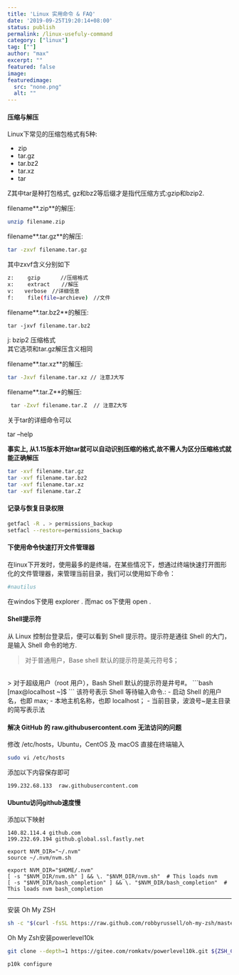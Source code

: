 ```yaml
---
title: 'Linux 实用命令 & FAQ'
date: '2019-09-25T19:20:14+08:00'
status: publish
permalink: /linux-usefuly-command
category: ["linux"] 
tag: [""]
author: "max"
excerpt: ""
featured: false
image: 
featuredimage:
  src: "none.png"
  alt: ""
---
```

#### 压缩与解压

 Linux下常见的压缩包格式有5种:

- zip
- tar.gz
- tar.bz2
- tar.xz
- tar

Z其中tar是种打包格式, gz和bz2等后缀才是指代压缩方式:gzip和bzip2.

 filename**.zip**的解压:

```bash
unzip filename.zip 
```

filename**.tar.gz**的解压:

```bash
tar -zxvf filename.tar.gz
```

其中zxvf含义分别如下

```bash
z: 　　gzip  　　 //压缩格式
x: 　　extract　  //解压
v:　　verbose　//详细信息
f: 　　file(file=archieve)　//文件 
```

filename**.tar.bz2**的解压:

```bash
tar -jxvf filename.tar.bz2
```

j: bzip2 压缩格式  
其它选项和tar.gz解压含义相同

filename**.tar.xz**的解压:

```bash
tar -Jxvf filename.tar.xz // 注意J大写  
```

filename**.tar.Z**的解压:

```bash
 tar -Zxvf filename.tar.Z  // 注意Z大写  
```

关于tar的详细命令可以

tar –help

**事实上, 从1.15版本开始tar就可以自动识别压缩的格式,故不需人为区分压缩格式就能正确解压**

```bash
tar -xvf filename.tar.gz
tar -xvf filename.tar.bz2
tar -xvf filename.tar.xz
tar -xvf filename.tar.Z 
```

####  记录与恢复目录权限 

```bash
getfacl -R . > permissions_backup
setfacl --restore=permissions_backup 
```

####  下使用命令快速打开文件管理器 

 在linux下开发时，使用最多的是终端，在某些情况下，想通过终端快速打开图形化的文件管理器，来管理当前目录，我们可以使用如下命令：

```bash
#nautilus
```

在windos下使用 explorer . 而mac os下使用 open .



#### Shell提示符

从 Linux 控制台登录后，便可以看到 Shell 提示符。提示符是通往 Shell 的大门，是输入 Shell 命令的地方.

> 对于普通用户，Base shell 默认的提示符是美元符号$；
<br>
> 对于超级用户（root 用户），Bash Shell 默认的提示符是井号#。
```bash
[max@localhost ~]$
```
该符号表示 Shell 等待输入命令.:
- 启动 Shell 的用户名，也即 max;
- 本地主机名称，也即 localhost；
- 当前目录，波浪号~是主目录的简写表示法



#### 解决 GitHub 的 raw.githubusercontent.com 无法访问的问题
修改 /etc/hosts，Ubuntu，CentOS 及 macOS 直接在终端输入
```bash
sudo vi /etc/hosts
```

添加以下内容保存即可

```
199.232.68.133  raw.githubusercontent.com
```

#### Ubuntu访问github速度慢
添加以下映射
```bash:title=/etc/hosts
140.82.114.4 github.com
199.232.69.194 github.global.ssl.fastly.net
```

```bash:title=bash中输入
export NVM_DIR="~/.nvm"
source ~/.nvm/nvm.sh
```

```bash:title=.zshrc文件底部中添加添加bashrc内容
export NVM_DIR="$HOME/.nvm"
[ -s "$NVM_DIR/nvm.sh" ] && \. "$NVM_DIR/nvm.sh"  # This loads nvm
[ -s "$NVM_DIR/bash_completion" ] && \. "$NVM_DIR/bash_completion"  # This loads nvm bash_completion
```
---

安装 Oh My ZSH
```bash
sh -c "$(curl -fsSL https://raw.github.com/robbyrussell/oh-my-zsh/master/tools/install.sh)"
```

Oh My Zsh安装powerlevel10k
```bash
git clone --depth=1 https://gitee.com/romkatv/powerlevel10k.git ${ZSH_CUSTOM:-$HOME/.oh-my-zsh/custom}/themes/powerlevel10k
```


```bash:title=重配置
p10k configure
```
